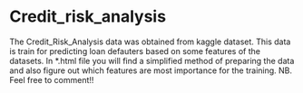 # Credit_risk_analysis
The Credit_Risk_Analysis data was obtained from kaggle dataset. This data is train for predicting loan defauters based on some features of the datasets.
In *.html file you will find a simplified method of preparing the data and also figure out which features are most importance for the training.
NB. Feel free to comment!!
